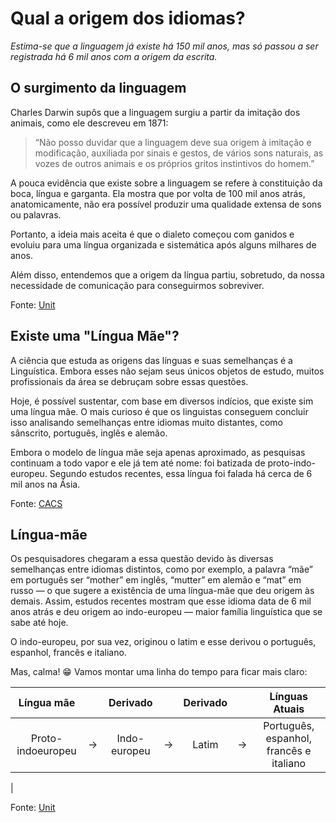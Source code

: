 # Qual a origem dos idiomas? 
_Estima-se que a linguagem já existe há 150 mil anos, mas só passou a ser registrada há 6 mil anos com a origem da escrita._

## O surgimento da linguagem
Charles Darwin supôs que a linguagem surgiu a partir da imitação dos animais, como ele descreveu em 1871: 
> “Não posso duvidar que a linguagem deve sua origem à imitação e modificação, auxiliada por sinais e gestos, de vários sons naturais, as vozes de outros animais e os próprios gritos instintivos do homem.”

A pouca evidência que existe sobre a linguagem se refere à constituição da boca, língua e garganta. Ela mostra que por volta de 100 mil anos atrás, anatomicamente, não era possível produzir uma qualidade extensa de sons ou palavras.

Portanto, a ideia mais aceita é que o dialeto começou com ganidos e evoluiu para uma língua organizada e sistemática após alguns milhares de anos. 

Além disso, entendemos que a origem da língua partiu, sobretudo, da nossa necessidade de comunicação para conseguirmos sobreviver.

Fonte: [Unit](https://www.unit.br/blog/origem-dos-idiomas-como-surgiram-as-linguas-que-conhecemos#:~:text=Charles%20Darwin%20sup%C3%B4s%20que%20a,pr%C3%B3prios%20gritos%20instintivos%20do%20homem.%E2%80%9D)

## Existe uma "Língua Mãe"?
A ciência que estuda as origens das línguas e suas semelhanças é a Linguística. Embora esses não sejam seus únicos objetos de estudo, muitos profissionais da área se debruçam sobre essas questões.

Hoje, é possível sustentar, com base em diversos indícios, que existe sim uma língua mãe. O mais curioso é que os linguistas conseguem concluir isso analisando semelhanças entre idiomas muito distantes, como sânscrito, português, inglês e alemão.

Embora o modelo de língua mãe seja apenas aproximado, as pesquisas continuam a todo vapor e ele já tem até nome: foi batizada de proto-indo-europeu. Segundo estudos recentes, essa língua foi falada há cerca de 6 mil anos na Ásia.

Fonte: [CACS](https://cacs.org.br/linguas/origem-das-linguas/)

## Língua-mãe 
Os pesquisadores chegaram a essa questão devido às diversas semelhanças entre idiomas distintos, como por exemplo, a palavra  “mãe” em português ser “mother” em inglês, “mutter”  em alemão e “mat” em russo — o que sugere a existência de uma língua-mãe que deu origem às demais.
Assim, estudos recentes mostram que esse idioma data de 6 mil anos atrás e deu origem ao indo-europeu — maior família linguística que se sabe até hoje. 

O indo-europeu, por sua vez, originou o latim e esse derivou o português, espanhol, francês e italiano. 

Mas, calma! 😁 Vamos montar uma linha do tempo para ficar mais claro:

| Língua mãe |   | Derivado |   | Derivado |   | Línguas Atuais  |
|:-:|:-:|:-:|:-:|:-:|:-:|:-:|
| Proto-indoeuropeu | → | Indo-europeu | → | Latim | → | Português, espanhol, francês e italiano |
|


Fonte: [Unit](https://www.unit.br/blog/origem-dos-idiomas-como-surgiram-as-linguas-que-conhecemos#:~:text=Charles%20Darwin%20sup%C3%B4s%20que%20a,pr%C3%B3prios%20gritos%20instintivos%20do%20homem.%E2%80%9D)


